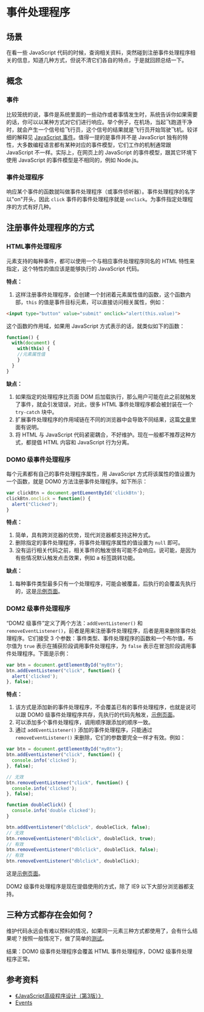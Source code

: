 # 事件处理程序
## 场景
在看一些 JavaScript 代码的时候，查询相关资料，突然碰到注册事件处理程序相关的信息，知道几种方式，但说不清它们各自的特点，于是就回顾总结一下。

## 概念
### 事件
比较笼统的说，事件是系统里面的一些动作或者事情发生时，系统告诉你如果需要的话，你可以以某种方式对它们进行响应。举个例子，在机场，当起飞跑道干净时，就会产生一个信号给飞行员，这个信号的结果就是飞行员开始驾驶飞机。较详细的解释见 [JavaScript 事件](https://github.com/XXHolic/blog/issues/14)。值得一提的是事件并不是 JavaScript 独有的特性，大多数编程语言都有某种对应的事件模型，它们工作的机制通常跟 JavaScript 不一样。实际上，在网页上的 JavaScript 的事件模型，跟其它环境下使用 JavaScript 的事件模型是不相同的，例如 Node.js。
### 事件处理程序
响应某个事件的函数就叫做事件处理程序（或事件侦听器）。事件处理程序的名字以"on"开头，因此 `click` 事件的事件处理程序就是 `onclick`。为事件指定处理程序的方式有好几种。

## 注册事件处理程序的方式
### HTML事件处理程序
元素支持的每种事件，都可以使用一个与相应事件处理程序同名的 HTML 特性来指定，这个特性的值应该是能够执行的 JavaScript 代码。

**特点：**
1. 这样注册事件处理程序，会创建一个封闭着元素属性值的函数，这个函数内部，`this` 的值是事件目标元素，可以直接访问相关属性，例如：
```html
<input type="button" value="submit" onclick="alert(this.value)">
```

这个函数的作用域，如果用 JavaScript 方式表示的话，就类似如下的函数：
```javascript
function() {
  with(document) {
    with(this) {
    //元素属性值
    }
  }
}
```

**缺点：**
1. 如果指定的处理程序比页面 DOM 后加载执行，那么用户可能在此之前就触发了事件，就会引发错误，对此，很多 HTML 事件处理程序都会被封装在一个 `try-catch` 块中。
2. 扩展事件处理程序的作用域链在不同的浏览器中会导致不同结果，这篇[文章](http://www.jibbering.com/faq/names/event_handler.html)里面有说明。
3. 将 HTML 与 JavaScript 代码紧密耦合，不好维护。现在一般都不推荐这种方式，都提倡 HTML 内容和 JavaScript 行为分离。

### DOM0 级事件处理程序
每个元素都有自己的事件处理程序属性，用 JavaScript 方式将该属性的值设置为一个函数，就是 DOM0 方法注册事件处理程序。如下所示：
```javascript
var clickBtn = document.getELementById('clickBtn');
clickBtn.onclick = function() {
  alert("Clicked");
}
```
**特点：**
1. 简单，具有跨浏览器的优势，现代浏览器都支持这种方式。
2. 删除指定的事件处理程序，将事件处理程序属性的值设置为 `null` 即可。
3. 没有运行相关代码之前，相关事件的触发很有可能不会响应。说可能，是因为有些情况默认触发点击效果，例如 a 标签跳转功能。

**缺点：**
1. 每种事件类型最多只有一个处理程序，可能会被覆盖，后执行的会覆盖先执行的，这是[示例页面](https://xxholic.github.io/lab/lab-js/18/dom0-click.html)。

### DOM2 级事件处理程序
“DOM2 级事件”定义了两个方法：`addEventListener()` 和 `removeEventListener()`，前者是用来注册事件处理程序，后者是用来删除事件处理程序。它们接受 3 个参数：事件类型、事件处理程序的函数和一个布尔值，布尔值为 `true` 表示在捕获阶段调用事件处理程序，为 `false` 表示在冒泡阶段调用事件处理程序。下面是示例：
```javascript
var btn = document.getElementById("myBtn");
btn.addEventListener("click", function() {
  alert('clicked');
}, false);
```
**特点：**
1. 该方式是添加新的事件处理程序，不会覆盖已有的事件处理程序，也就是说可以跟 DOM0 级事件处理程序共存，先执行的代码先触发，[示例页面](https://xxholic.github.io/lab/lab-js/18/dom2-click.html)。
2. 可以添加多个事件处理程序，调用顺序跟添加的顺序一致。
3. 通过 `addEventListener()` 添加的事件处理程序，只能通过 `removeEventListener()` 来删除，它们的参数要完全一样才有效。例如：
```javascript
var btn = document.getElementById("myBtn");
btn.addEventListener("click", function() {
  console.info('clicked');
}, false);

// 无效
btn.removeEventListener("click", function() {
  console.info('clicked');
}, false);

function doubleClick() {
  console.info('double clicked');
}

btn.addEventListener("dblclick", doubleClick, false);
// 无效
btn.removeEventListener("dblclick", doubleClick, true);
// 有效
btn.removeEventListener("dblclick", doubleClick, false);
// 有效
btn.removeEventListener("dblclick", doubleClick);
```
这是[示例页面](https://xxholic.github.io/lab/lab-js/18/dom2-remove.html)。

DOM2 级事件处理程序是现在提倡使用的方式，除了 IE9 以下大部分浏览器都支持。

## 三种方式都存在会如何？
维护代码永远会有难以预料的情况，如果同一元素三种方式都使用了，会有什么结果呢？按照一般情况下，做了简单的[测试](https://xxholic.github.io/lab/lab-js/18/all-way.html)。

结果：DOM0 级事件处理程序会覆盖 HTML 事件处理程序，DOM2 级事件处理程序正常。


## 参考资料
- [《JavaScript高级程序设计（第3版）》](https://book.douban.com/subject/10546125/)
- [Events](https://developer.mozilla.org/en-US/docs/Learn/JavaScript/Building_blocks/Events)